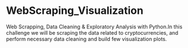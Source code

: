 # WebScraping_Visualization
Web Scrapping, Data Cleaning &amp; Exploratory Analysis with Python.In this challenge we will be scraping the data related to cryptocurrencies, and perform necessary data cleaning and build few visualization plots.
